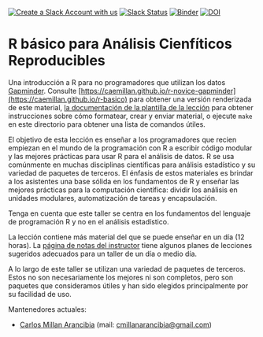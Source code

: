 [![Create a Slack Account with us](https://img.shields.io/badge/Create_Slack_Account-The_Carpentries-071159.svg)](https://slack-invite.carpentries.org/)
[![Slack Status](https://img.shields.io/badge/Slack_Channel-swc--r--gapminder-E01563.svg)](https://carpentries.slack.com/messages/C9Y0M3YKG)
[![Binder](https://mybinder.org/badge_logo.svg)](https://mybinder.org/v2/gh/swcarpentry/r-novice-gapminder/binder?urlpath=rstudio)
[![DOI](https://zenodo.org/badge/DOI/10.5281/zenodo.3265164.svg)](https://doi.org/10.5281/zenodo.3265164)

# R básico para Análisis Cienfíticos Reproducibles

Una introducción a R para no programadores que utilizan los datos [Gapminder][gapminder].
Consulte [https://caemillan.github.io/r-novice-gapminder](https://caemillan.github.io/r-basico) para obtener una versión renderizada de este material, 
[la documentación de la plantilla de la lección][lesson-example]
para obtener instrucciones sobre cómo formatear, crear y enviar material,
o ejecute `make` en este directorio para obtener una lista de comandos útiles.

El objetivo de esta lección es enseñar a los programadores que recien empiezan en el mundo de la programación con R 
a escribir código modular y las mejores prácticas para usar R para el análisis de datos.
R se usa comúnmente en muchas disciplinas científicas para análisis estadístico y su variedad de paquetes de terceros.
El énfasis de estos materiales es brindar a los asistentes una base sólida en los fundamentos de R y
enseñar las mejores prácticas para la computación científica: dividir los análisis en unidades modulares, automatización de tareas y encapsulación.

Tenga en cuenta que este taller se centra en los fundamentos del lenguaje de programación R y no en el análisis estadístico.

La lección contiene más material del que se puede enseñar en un día (12 horas).
La [página de notas del instructor]({{page.root}}/guide) tiene algunos planes de lecciones sugeridos adecuados para un taller de un día o medio día.

A lo largo de este taller se utilizan una variedad de paquetes de terceros.
Estos no son necesariamente los mejores ni son completos, 
pero son paquetes que consideramos útiles y han sido elegidos principalmente por su facilidad de uso.

Mantenedores actuales:

- [Carlos Millan Arancibia](https://github.com/caemillan) (mail: cmillanarancibia@gmail.com)

[gapminder]: https://www.gapminder.org/
[lesson-example]: https://carpentries.github.io/lesson-example
[zimmerman_naupaka]: https://carpentries.org/maintainers/#naupaka
[mawdsley_david]: https://carpentries.org/maintainers/#mawds
[oliver_jeffrey]: https://carpentries.org/maintainers/#jcoliver



